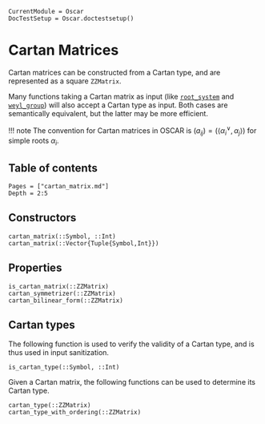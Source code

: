 ```@meta
CurrentModule = Oscar
DocTestSetup = Oscar.doctestsetup()
```

# Cartan Matrices

Cartan matrices can be constructed from a Cartan type, and are represented as a square `ZZMatrix`.

Many functions taking a Cartan matrix as input (like [`root_system`](@ref) and [`weyl_group`](@ref)) will also accept a Cartan type as input. Both cases are semantically equivalent, but the latter may be more efficient.

!!! note
    The convention for Cartan matrices in OSCAR is $(a_{ij}) = (\langle \alpha_i^\vee, \alpha_j \rangle)$ for simple roots $\alpha_i$.

## Table of contents

```@contents
Pages = ["cartan_matrix.md"]
Depth = 2:5
```

## Constructors

```@docs
cartan_matrix(::Symbol, ::Int)
cartan_matrix(::Vector{Tuple{Symbol,Int}})
```


## Properties

```@docs
is_cartan_matrix(::ZZMatrix)
cartan_symmetrizer(::ZZMatrix)
cartan_bilinear_form(::ZZMatrix)
```


## Cartan types

The following function is used to verify the validity of a Cartan type, and is thus used in input sanitization.
```@docs
is_cartan_type(::Symbol, ::Int)
```

Given a Cartan matrix, the following functions can be used to determine its Cartan type.
```@docs
cartan_type(::ZZMatrix)
cartan_type_with_ordering(::ZZMatrix)
```
